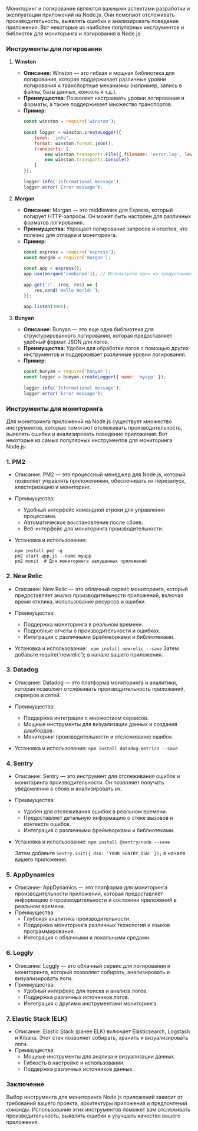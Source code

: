 Мониторинг и логирование являются важными аспектами разработки и эксплуатации приложений на Node.js. Они помогают отслеживать производительность, выявлять ошибки и анализировать поведение приложения. Вот некоторые из наиболее популярных инструментов и библиотек для мониторинга и логирования в Node.js:

### Инструменты для логирования

1. **Winston**
    - **Описание**: Winston — это гибкая и мощная библиотека для логирования, которая поддерживает различные уровни логирования и транспортные механизмы (например, запись в файлы, базы данных, консоль и т.д.).
    - **Преимущества**: Позволяет настраивать уровни логирования и форматы, а также поддерживает множество транспортов.
    - **Пример**:
      ```javascript
      const winston = require('winston');
 
      const logger = winston.createLogger({
          level: 'info',
          format: winston.format.json(),
          transports: [
              new winston.transports.File({ filename: 'error.log', level: 'error' }),
              new winston.transports.Console()
          ]
      });
 
      logger.info('Informational message');
      logger.error('Error message');
      ```

2. **Morgan**
    - **Описание**: Morgan — это middleware для Express, который логирует HTTP-запросы. Он может быть настроен для различных форматов логирования.
    - **Преимущества**: Упрощает логирование запросов и ответов, что полезно для отладки и мониторинга.
    - **Пример**:
      ```javascript
      const express = require('express');
      const morgan = require('morgan');
 
      const app = express();
      app.use(morgan('combined')); // Используйте один из предустановленных форматов
 
      app.get('/', (req, res) => {
          res.send('Hello World!');
      });
 
      app.listen(3000);
      ```

3. **Bunyan**
    - **Описание**: Bunyan — это еще одна библиотека для структурированного логирования, которая предоставляет удобный формат JSON для логов.
    - **Преимущества**: Удобен для обработки логов с помощью других инструментов и поддерживает различные уровни логирования.
    - **Пример**:
      ```javascript
      const bunyan = require('bunyan');
      const logger = bunyan.createLogger({ name: 'myapp' });
 
      logger.info('Informational message');
      logger.error('Error message');
      ```

### Инструменты для мониторинга

Для мониторинга приложений на Node.js существует множество инструментов, которые помогают отслеживать производительность, выявлять ошибки и анализировать поведение приложения. Вот некоторые из самых популярных инструментов для мониторинга Node.js:

### 1. PM2

- Описание: PM2 — это процессный менеджер для Node.js, который позволяет управлять приложениями, обеспечивать их перезапуск, кластеризацию и мониторинг.
- Преимущества:
    - Удобный интерфейс командной строки для управления процессами.
    - Автоматическое восстановление после сбоев.
    - Веб-интерфейс для мониторинга производительности.

- Установка и использование:
  ```
  npm install pm2 -g
  pm2 start app.js --name myapp
  pm2 monit  # Для мониторинга запущенных приложений
  ```


### 2. New Relic

- Описание: New Relic — это облачный сервис мониторинга, который предоставляет анализ производительности приложений, включая время отклика, использование ресурсов и ошибки.
- Преимущества:
    - Поддержка мониторинга в реальном времени.
    - Подробные отчеты о производительности и ошибках.
    - Интеграция с различными фреймворками и библиотеками.

- Установка и использование:
`  npm install newrelic --save
`
  Затем добавьте require('newrelic'); в начале вашего приложения.

### 3. Datadog

- Описание: Datadog — это платформа мониторинга и аналитики, которая позволяет отслеживать производительность приложений, серверов и сетей.
- Преимущества:
    - Поддержка интеграции с множеством сервисов.
    - Мощные инструменты для визуализации данных и создания дашбордов.
    - Мониторинг производительности и отслеживание ошибок.

- Установка и использование:
  `npm install datadog-metrics --save`


### 4. Sentry

- Описание: Sentry — это инструмент для отслеживания ошибок и мониторинга производительности. Он позволяет получать уведомления о сбоях и анализировать их.
- Преимущества:
    - Удобен для отслеживания ошибок в реальном времени.
    - Предоставляет детальную информацию о стеке вызовов и контексте ошибок.
    - Интеграция с различными фреймворками и библиотеками.

- Установка и использование:
  `npm install @sentry/node --save`

  Затем добавьте `Sentry.init({ dsn: 'YOUR_SENTRY_DSN' });` в начале вашего приложения.

### 5. AppDynamics

- Описание: AppDynamics — это платформа для мониторинга производительности приложений, которая предоставляет информацию о производительности и состоянии приложений в реальном времени.
- Преимущества:
    - Глубокая аналитика производительности.
    - Поддержка мониторинга различных технологий и языков программирования.
    - Интеграция с облачными и локальными средами.

### 6. Loggly

- Описание: Loggly — это облачный сервис для логирования и мониторинга, который позволяет собирать, анализировать и визуализировать логи.
- Преимущества:
    - Удобный интерфейс для поиска и анализа логов.
    - Поддержка различных источников логов.
    - Интеграция с другими инструментами мониторинга.

### 7. Elastic Stack (ELK)

- Описание: Elastic Stack (ранее ELK) включает Elasticsearch, Logstash и Kibana. Этот стек позволяет собирать, хранить и визуализировать логи.
- Преимущества:
    - Мощные инструменты для анализа и визуализации данных.
    - Гибкость в настройке и использовании.
    - Поддержка различных источников данных.

### Заключение

Выбор инструмента для мониторинга Node.js приложений зависит от требований вашего проекта, архитектуры приложения и предпочтений команды. Использование этих инструментов поможет вам отслеживать производительность, выявлять ошибки и улучшать качество вашего приложения. 
